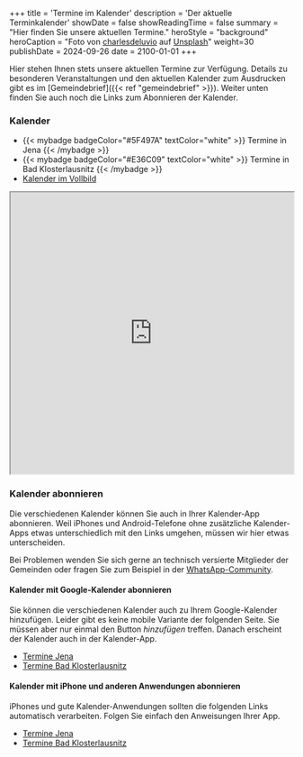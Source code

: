 +++
title = 'Termine im Kalender'
description = 'Der aktuelle Terminkalender'
showDate = false
showReadingTime = false
summary = "Hier finden Sie unsere aktuellen Termine."
heroStyle = "background"
heroCaption = "Foto von [charlesdeluvio](https://unsplash.com/de/@charlesdeluvio?utm_content=creditCopyText) auf [Unsplash](https://unsplash.com/de/fotos/schwarz-weiss-10-druck-ew3sC-F6d_c?utm_content=creditCopyText)"
weight=30
publishDate = 2024-09-26
date = 2100-01-01
+++

Hier stehen Ihnen stets unsere aktuellen Termine zur Verfügung. 
Details zu besonderen Veranstaltungen und den aktuellen Kalender zum Ausdrucken gibt es im [Gemeindebrief]({{< ref "gemeindebrief" >}}).
Weiter unten finden Sie auch noch die Links zum Abonnieren der Kalender.

### Kalender
* {{< mybadge badgeColor="#5F497A" textColor="white" >}} Termine in Jena {{< /mybadge >}}
* {{< mybadge badgeColor="#E36C09" textColor="white" >}} Termine in Bad Klosterlausnitz {{< /mybadge >}}
* [Kalender im Vollbild](https://kalender.digital/8544cc16e2aecc8756b4)

<!-- sandbox hält das iframe gefangen und gibt nur so viele Rechte wie nötig. In diesem Falle werden Skripte benötigt. 
Weitere Informationen unter https://blog.logrocket.com/ultimate-guide-iframes/ -->
<iframe height="500px" width="100%" src="https://kalender.digital/8544cc16e2aecc8756b4?iframe=true" allowfullscreen referrerpolicy="no-referrer" loading="lazy" sandbox="allow-scripts" allow=""></iframe>

### Kalender abonnieren

Die verschiedenen Kalender können Sie auch in Ihrer Kalender-App abonnieren. 
Weil iPhones und Android-Telefone ohne zusätzliche Kalender-Apps etwas unterschiedlich mit den Links umgehen, 
müssen wir hier etwas unterscheiden.

Bei Problemen wenden Sie sich gerne an technisch versierte Mitglieder der Gemeinden 
oder fragen Sie zum Beispiel in der [WhatsApp-Community](https://chat.whatsapp.com/EzUGZYr8imW58DTiCAvbft).

#### Kalender mit Google-Kalender abonnieren

Sie können die verschiedenen Kalender auch zu Ihrem Google-Kalender hinzufügen. 
Leider gibt es keine mobile Variante der folgenden Seite. Sie müssen aber nur einmal den Button _hinzufügen_ treffen. 
Danach erscheint der Kalender auch in der Kalender-App.

[//]: # ( Gottesdienste Jena https://calendar.google.com/calendar/r?cid=webcal%3A%2F%2Fcalendar.google.com%2Fcalendar%2Fical%2F0b3744c20bdaa64794f454e8c68ea3c4fe6bcca0a0133acea8d6416f39b897a8%2540group.calendar.google.com%2Fpublic%2Fbasic.ics )
[//]: # ( Gottesdienste Bad Klosterlausnitz https://calendar.google.com/calendar/r?cid=webcal%3A%2F%2Fcalendar.google.com%2Fcalendar%2Fical%2Fa8f4c8689a3eeb9011c0d550db753e3feac3952373e73740ce5147e23470eb8e%2540group.calendar.google.com%2Fpublic%2Fbasic.ics )
* [Termine Jena](https://calendar.google.com/calendar/r?cid=webcal%3A%2F%2Fcalendar.google.com%2Fcalendar%2Fical%2F2c1ba18ce7961c232d07fdb3ed7c88a06772646aba768166a43a6ac29509520d%2540group.calendar.google.com%2Fpublic%2Fbasic.ics)
* [Termine Bad Klosterlausnitz](https://calendar.google.com/calendar/r?cid=webcal%3A%2F%2Fcalendar.google.com%2Fcalendar%2Fical%2F464b4fe01a0b6776009537c03716da2edea3e7ae5d70e8daf7379d529920e10b%2540group.calendar.google.com%2Fpublic%2Fbasic.ics)

[//]: # ( Termine der Ökumene Jena https://calendar.google.com/calendar/r?cid=webcal%3A%2F%2Fcalendar.google.com%2Fcalendar%2Fical%2Ffa2b1d51e5ef570b36defc67ce273b0ece96e74ecf6338531fd69c8c11a5db7f%2540group.calendar.google.com%2Fpublic%2Fbasic.ics )
[//]: # ( Termine der Holzland-Ökumene, Bad Klosterlausnitz https://calendar.google.com/calendar/r?cid=webcal%3A%2F%2Fcalendar.google.com%2Fcalendar%2Fical%2F9533af46dd192b45bd26af53debf4772cb3483b6c3557738ecfa966815ac61f9%2540group.calendar.google.com%2Fpublic%2Fbasic.ics )

#### Kalender mit iPhone und anderen Anwendungen abonnieren

iPhones und gute Kalender-Anwendungen sollten die folgenden Links automatisch verarbeiten. 
Folgen Sie einfach den Anweisungen Ihrer App.

[//]: # ( Gottesdienste Jena webcal://calendar.google.com/calendar/ical/0b3744c20bdaa64794f454e8c68ea3c4fe6bcca0a0133acea8d6416f39b897a8%40group.calendar.google.com/public/basic.ics )
[//]: # ( Gottesdienste Bad Klosterlausnitz webcal://calendar.google.com/calendar/ical/a8f4c8689a3eeb9011c0d550db753e3feac3952373e73740ce5147e23470eb8e%40group.calendar.google.com/public/basic.ics )
* [Termine Jena](webcal://calendar.google.com/calendar/ical/2c1ba18ce7961c232d07fdb3ed7c88a06772646aba768166a43a6ac29509520d%40group.calendar.google.com/public/basic.ics)
* [Termine Bad Klosterlausnitz](webcal://calendar.google.com/calendar/ical/464b4fe01a0b6776009537c03716da2edea3e7ae5d70e8daf7379d529920e10b%40group.calendar.google.com/public/basic.ics)

[//]: # ( Termine der Ökumene Jena webcal://calendar.google.com/calendar/ical/fa2b1d51e5ef570b36defc67ce273b0ece96e74ecf6338531fd69c8c11a5db7f%40group.calendar.google.com/public/basic.ics )
[//]: # ( Termine der Holzland-Ökumene, Bad Klosterlausnitz webcal://calendar.google.com/calendar/ical/9533af46dd192b45bd26af53debf4772cb3483b6c3557738ecfa966815ac61f9%40group.calendar.google.com/public/basic.ics )
